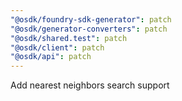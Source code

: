 ```yaml
---
"@osdk/foundry-sdk-generator": patch
"@osdk/generator-converters": patch
"@osdk/shared.test": patch
"@osdk/client": patch
"@osdk/api": patch
---
```


Add nearest neighbors search support
